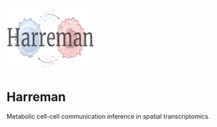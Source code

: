 <img src="images/Harreman_logo.png" alt="Alt text" width="200" height="150">

# Harreman
Metabolic cell-cell communication inference in spatial transcriptomics.
